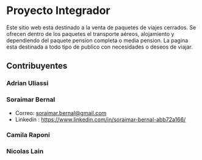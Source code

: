 # Proyecto Integrador
Este sitio web esta destinado a la venta de paquetes de viajes cerrados. Se ofrecen dentro de los paquetes el transporte aéreos, alojamiento y dependiendo del paquete pension completa o media pension.
La pagina esta destinada a todo tipo de publico con necesidades o deseos de viajar.

## Contribuyentes 

### Adrian Uliassi

### Soraimar Bernal
* Correo: soraimar.bernal@gmail.com
* Linkedin : https://www.linkedin.com/in/soraimar-bernal-abb72a166/

### Camila Raponi

### Nicolas Lain
